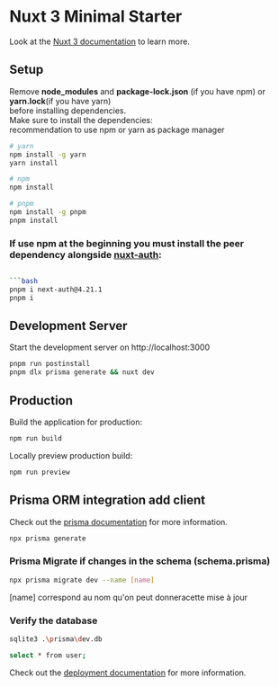 # Nuxt 3 Minimal Starter

Look at the [Nuxt 3 documentation](https://nuxt.com/docs/getting-started/introduction) to learn more.

## Setup

Remove **node_modules** and **package-lock.json** (if you have npm) or **yarn.lock**(if you have yarn)  
before installing dependencies.  
Make sure to install the dependencies:  
recommendation to use npm or yarn as package manager

```bash
# yarn
npm install -g yarn
yarn install

# npm
npm install

# pnpm
npm install -g pnpm
pnpm install
```

### If use npm at the beginning you must install the peer dependency alongside [nuxt-auth](https://sidebase.io/nuxt-auth/getting-started/installation):

````bash

```bash
pnpm i next-auth@4.21.1
pnpm i
````

## Development Server

Start the development server on http://localhost:3000

```bash
pnpm run postinstall
pnpm dlx prisma generate && nuxt dev
```

## Production

Build the application for production:

```bash
npm run build
```

Locally preview production build:

```bash
npm run preview
```

## Prisma ORM integration add client

Check out the [prisma documentation](https://www.prisma.io/docs) for more information.

```bash
npx prisma generate
```

### Prisma Migrate if changes in the schema (schema.prisma)

```bash
npx prisma migrate dev --name [name]
```

[name] correspond au nom qu'on peut donneracette mise à jour

### Verify the database

```bash
sqlite3 .\prisma\dev.db
```

```bash
select * from user;
```

Check out the [deployment documentation](https://nuxt.com/docs/getting-started/deployment) for more information.
